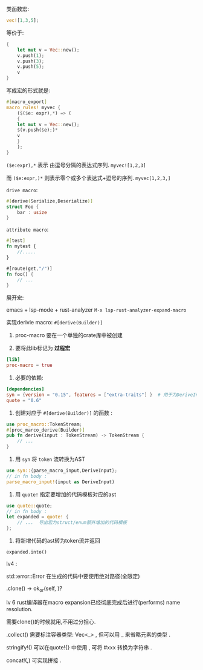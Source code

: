 类函数宏:

``` rust
vec![1,3,5];
```

等价于:

``` rust
{
    let mut v = Vec::new();
    v.push(1);
    v.push(3);
    v.push(5);
    v
}
```

写成宏的形式就是:

``` rust
#[macro_export]
macro_rules! myvec {
    ($($e: expr),*) => (
    {
    let mut v = Vec::new();
    $(v.push($e);)*
    v
    }
    );
}
```

`($e:expr),*` 表示 由逗号分隔的表达式序列. `myvec![1,2,3]`

而 `($e:expr,)*` 则表示零个或多个表达式+逗号的序列. `myvec[1,2,3,]`

`drive macro`:

``` rust
#[derive(Serialize,Deserialize)]
struct Foo {
    bar : usize 
}
```

`attribute macro`:

``` rust
#[test]
fn mytest {
    //.....
}

#[route(get,"/")]
fn foo() {
    // ...
}
```

展开宏:

emacs + lsp-mode + rust-analyzer `M-x lsp-rust-analyzer-expand-macro`

实现derivie macro: `#[derive(Builder)]`

1.  proc-macro 要在一个单独的crate库中被创建

2.  要将此lib标记为 **过程宏**

``` toml
[lib]
proc-macro = true
```

1.  必要的依赖:

``` toml
[dependencies]
syn = {version = "0.15", features = ["extra-traits"] }  # 用于为DeriveInput(即ast)实现 Debug , 便于调试 
quote = "0.6"
```

1.  创建对应于 `#[derive(Builder)]` 的函数 :

``` rust
use proc_macro::TokenStream;
#[proc_marco_derive(Builder)]
pub fn derive(input : TokenStream) -> TokenStream {
    // ...
}
```

1.  用 `syn` 将 `token` 流转换为AST

``` rust
use syn::{parse_macro_input,DeriveInput};
// in fn body : 
parse_macro_input!(input as DeriveInput)
```

1.  用 `quote!` 指定要增加的代码模板对应的ast

``` rust
use quote::quote;
// in fn body :
let expanded = quote! {
    // ...  导出宏为struct/enum额外增加的代码模板 
};
```

1.  将新增代码的ast转为token流并返回

``` rust
expanded.into() 
```

lv4 :

std::error::Error 在生成的代码中要使用绝对路径(全限定)

.clone() -\> ok<sub>or</sub>(self, )?

lv 6 rust编译器在macro expansion已经彻底完成后进行(performs) name
resolution.

需要clone()的时候就用,不用过分担心.

.collect() 需要标注容器类型: Vec\<\_\> , 但可以用 \_ 来省略元素的类型 .

stringify!() 可以在quote!{} 中使用 , 可将 \#xxx 转换为字符串 .

concat!(,) 可实现拼接 .
